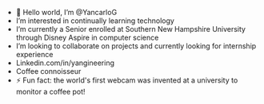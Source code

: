 - 👋 Hello world, I’m @YancarloG
- I’m interested in continually learning technology
- I’m currently a Senior enrolled at Southern New Hampshire University through Disney Aspire in computer science
- I’m looking to collaborate on projects and currently looking for internship experience
- Linkedin.com/in/yangineering
- Coffee connoisseur
- ⚡ Fun fact: the world's first webcam was invented at a university to monitor a coffee pot!

<!---
YancarloG/YancarloG is a ✨ special ✨ repository because its `README.md` (this file) appears on your GitHub profile.
You can click the Preview link to take a look at your changes.
--->
